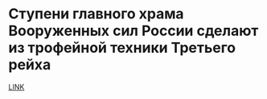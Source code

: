 # Ступени главного храма Вооруженных сил России сделают из трофейной техники Третьего рейха



[LINK](https://varlamov.ru/3238198.html)